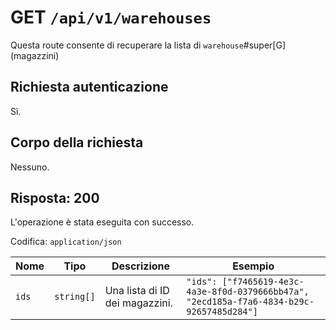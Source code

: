 # GET `/api/v1/warehouses`

Questa route consente di recuperare la lista di `warehouse`#super[G] (magazzini)

## Richiesta autenticazione

Sì.

## Corpo della richiesta

Nessuno.

## Risposta: 200

L'operazione è stata eseguita con successo.

Codifica: `application/json`

<!--raw-typst
#figure(
   table(
        columns: (1fr, 1fr, 2fr, 4fr),
        inset: 5pt,
        align: horizon,
        table.header(
            [#text(fill:white)[Nome]],
            [#text(fill:white)[Tipo]],
            [#text(fill:white)[Descrizione]],
            [#text(fill:white)[Esempio]],
        ),
        [`ids`], [`string[]`], [Una lista di ID dei magazzini.], [`"ids": ["f7465619-4e3c-4a3e-8f0d-0379666bb47a", "2ecd185a-f7a6-4834-b29c-92657485d284"]`],
   ),
   caption: [Risposta di GET `/api/v1/warehouses`],
)
-->

<!--typst-begin-exclude-->
| Nome | Tipo | Descrizione | Esempio |
|------------ |---------- |-------------------------------------------- |----------- |
| `ids` | `string[]` | Una lista di ID dei magazzini. | `"ids": ["f7465619-4e3c-4a3e-8f0d-0379666bb47a", "2ecd185a-f7a6-4834-b29c-92657485d284"]` |
<!--typst-end-exclude-->
